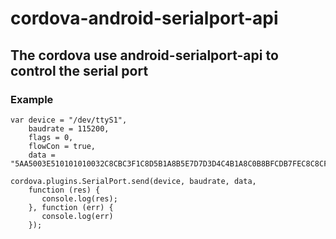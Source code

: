 # cordova-android-serialport-api

## The cordova use android-serialport-api to control the serial port

### Example

    var device = "/dev/ttyS1",
        baudrate = 115200,
        flags = 0,
        flowCon = true,
        data = "5AA5003E510101010032C8CBC3F1C8D5B1A8B5E7D7D3D4C4B1A8C0B8BFCDB7FEC8C8CFDFA3BA3430";

    cordova.plugins.SerialPort.send(device, baudrate, data,
        function (res) {
           console.log(res);
        }, function (err) {
           console.log(err)
        });
